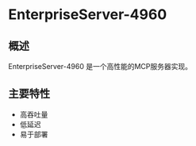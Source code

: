 # EnterpriseServer-4960

## 概述

EnterpriseServer-4960 是一个高性能的MCP服务器实现。

## 主要特性

- 高吞吐量
- 低延迟
- 易于部署
